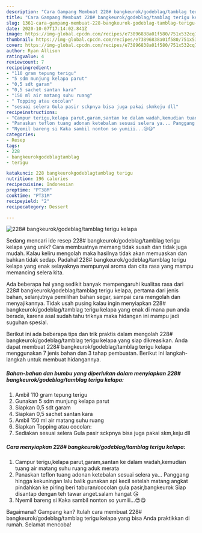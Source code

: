```yaml
---
description: "Cara Gampang Membuat 228# bangkeurok/godeblag/tamblag terigu kelapa, Lezat Sekali"
title: "Cara Gampang Membuat 228# bangkeurok/godeblag/tamblag terigu kelapa, Lezat Sekali"
slug: 1361-cara-gampang-membuat-228-bangkeurok-godeblag-tamblag-terigu-kelapa-lezat-sekali
date: 2020-10-07T17:14:02.841Z
image: https://img-global.cpcdn.com/recipes/e73896838a01f580/751x532cq70/228-bangkeurokgodeblagtamblag-terigu-kelapa-foto-resep-utama.jpg
thumbnail: https://img-global.cpcdn.com/recipes/e73896838a01f580/751x532cq70/228-bangkeurokgodeblagtamblag-terigu-kelapa-foto-resep-utama.jpg
cover: https://img-global.cpcdn.com/recipes/e73896838a01f580/751x532cq70/228-bangkeurokgodeblagtamblag-terigu-kelapa-foto-resep-utama.jpg
author: Ryan Allison
ratingvalue: 4
reviewcount: 7
recipeingredient:
- "110 gram tepung terigu"
- "5 sdm munjung kelapa parut"
- "0,5 sdt garam"
- "0,5 sachet santan kara"
- "150 ml air matang suhu ruang"
- " Topping atau cocolan"
- "sesuai selera Gula pasir sckpnya bisa juga pakai skmkeju dll"
recipeinstructions:
- "Campur terigu,kelapa parut,garam,santan ke dalam wadah,kemudian tuang air matang suhu ruang aduk merata"
- "Panaskan teflon tuang adonan ketebalan sesuai selera ya... Panggang hingga kekuningan lalu balik gunakan api kecil setelah matang angkat pindahkan ke piring beri taburan/cocolan gula pasir,bangkeurok Siap disantap dengan teh tawar anget.salam hangat 😘"
- "Nyemil bareng si Kaka sambil nonton so yumiii...😍😋"
categories:
- Resep
tags:
- 228
- bangkeurokgodeblagtamblag
- terigu

katakunci: 228 bangkeurokgodeblagtamblag terigu 
nutrition: 196 calories
recipecuisine: Indonesian
preptime: "PT38M"
cooktime: "PT31M"
recipeyield: "2"
recipecategory: Dessert

---
```



![228# bangkeurok/godeblag/tamblag terigu kelapa](https://img-global.cpcdn.com/recipes/e73896838a01f580/751x532cq70/228-bangkeurokgodeblagtamblag-terigu-kelapa-foto-resep-utama.jpg)

Sedang mencari ide resep 228# bangkeurok/godeblag/tamblag terigu kelapa yang unik? Cara membuatnya memang tidak susah dan tidak juga mudah. Kalau keliru mengolah maka hasilnya tidak akan memuaskan dan bahkan tidak sedap. Padahal 228# bangkeurok/godeblag/tamblag terigu kelapa yang enak selayaknya mempunyai aroma dan cita rasa yang mampu memancing selera kita.

Ada beberapa hal yang sedikit banyak mempengaruhi kualitas rasa dari 228# bangkeurok/godeblag/tamblag terigu kelapa, pertama dari jenis bahan, selanjutnya pemilihan bahan segar, sampai cara mengolah dan menyajikannya. Tidak usah pusing kalau ingin menyiapkan 228# bangkeurok/godeblag/tamblag terigu kelapa yang enak di mana pun anda berada, karena asal sudah tahu triknya maka hidangan ini mampu jadi suguhan spesial.




Berikut ini ada beberapa tips dan trik praktis dalam mengolah 228# bangkeurok/godeblag/tamblag terigu kelapa yang siap dikreasikan. Anda dapat membuat 228# bangkeurok/godeblag/tamblag terigu kelapa menggunakan 7 jenis bahan dan 3 tahap pembuatan. Berikut ini langkah-langkah untuk membuat hidangannya.

<!--inarticleads1-->

##### Bahan-bahan dan bumbu yang diperlukan dalam menyiapkan 228# bangkeurok/godeblag/tamblag terigu kelapa:

1. Ambil 110 gram tepung terigu
1. Gunakan 5 sdm munjung kelapa parut
1. Siapkan 0,5 sdt garam
1. Siapkan 0,5 sachet santan kara
1. Ambil 150 ml air matang suhu ruang
1. Siapkan  Topping atau cocolan:
1. Sediakan sesuai selera Gula pasir sckpnya bisa juga pakai skm,keju dll




<!--inarticleads2-->

##### Cara menyiapkan 228# bangkeurok/godeblag/tamblag terigu kelapa:

1. Campur terigu,kelapa parut,garam,santan ke dalam wadah,kemudian tuang air matang suhu ruang aduk merata
1. Panaskan teflon tuang adonan ketebalan sesuai selera ya... Panggang hingga kekuningan lalu balik gunakan api kecil setelah matang angkat pindahkan ke piring beri taburan/cocolan gula pasir,bangkeurok Siap disantap dengan teh tawar anget.salam hangat 😘
1. Nyemil bareng si Kaka sambil nonton so yumiii...😍😋




Bagaimana? Gampang kan? Itulah cara membuat 228# bangkeurok/godeblag/tamblag terigu kelapa yang bisa Anda praktikkan di rumah. Selamat mencoba!
